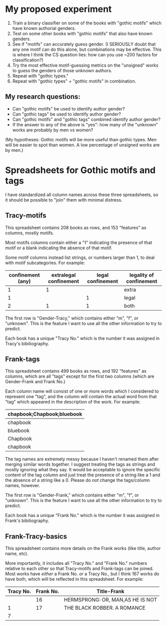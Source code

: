 # My proposed experiment

1. Train a binary classifier on some of the books with "gothic motifs" which have known authorial genders.
2. Test on some other books with "gothic motifs" that also have known genders.
3. See if "motifs" can accurately guess gender. (I SERIOUSLY doubt that any one motif can do this alone, but combinations may be effective. This is where I think the CS question lies: how can you use ~200 factors for classification?)
4. Try the most effective motif-guessing metrics on the "unsigned" works to guess the genders of those unknown authors.
5. Repeat with "gothic types."
6. Repeat with "gothic types" + "gothic motifs" in combination.

## My research questions:
* Can "gothic motifs" be used to identify author gender?
* Can "gothic tags" be used to identify author gender?
* Can "gothic motifs" and "gothic tags" combined identify author gender?
* If the answer to any of the above is "yes": how many of the "unknown" works are probably by men vs women?

(My hypotheses: Gothic motifs will be more useful than gothic types. Men will be easier to spot than women. A low percentage of unsigned works are by men.)

# Spreadsheets for Gothic motifs and tags

I have standardized all column names across these three spreadsheets, so it should be possible to "join" them with minimal distress.

## Tracy-motifs

This spreadsheet contains 208 books as rows, and 153 "features" as columns, mostly motifs.

Most motifs columns contain either a "1" indicating the presence of that motif or a blank indicating the absence of that motif.

Some motif columns instead list strings, or numbers larger than 1, to deal with motif subcategories. For example:

| confinement (any) | extralegal confinement | legal confinement | legality of confinement |
|-------------------|------------------------|-------------------|-------------------------|
| 1                 | 1                      |                   | extra                   |
| 1                 |                        | 1                 | legal                   |
| 2                 | 1                      | 1                 | both                    |

The first row is "Gender-Tracy," which contains either "m", "f", or "unknown". This is the feature I want to use all the other information to try to predict.

Each book has a unique "Tracy No." which is the number it was assigned in Tracy's bibiliography.

## Frank-tags

This spreadsheet contains 499 books as rows, and 192 "features" as columns, which are all "tags" except for the first two columns (which are Gender-Frank and Frank No.)

Each column name will consist of one or more words which I considered to represent one "tag", and the column will contain the actual word from that "tag" which appeared in the description of the work. For example:

| chapbook;Chapbook;bluebook |
|----------------------------|
| chapbook                   |
| bluebook                   |
| Chapbook                   |
| chapbook                   |

The tag names are extremely messy because I haven't renamed them after merging similar words together. I suggest treating the tags as strings and mostly ignoring what they say. It would be acceptable to ignore the specific content of the tag column and just treat the presence of a string like a 1 and the absence of a string like a 0. Please do *not* change the tags/column names, however.

The first row is "Gender-Frank," which contains either "m", "f", or "unknown". This is the feature I want to use all the other information to try to predict.

Each book has a unique "Frank No." which is the number it was assigned in Frank's bibiliography.

## Frank-Tracy-basics

This spreadsheet contains more details on the Frank works (like title, author name, etc).

More importantly, it includes all "Tracy No." and "Frank No." numbers relative to each other so that Tracy-motifs and Frank-tags can be joined. Most works have *either* a Frank No. *or* a Tracy No., but I think 167 works do have both, which will be reflected in this spreadsheet. For example:

| Tracy No. | Frank No. | Title-Frank                      |
|-----------|-----------|----------------------------------|
|           | 16        | HERMSPRONG: OR, MAN,AS HE IS NOT |
| 1         | 17        | THE BLACK ROBBER. A ROMANCE      |
| 7         |           |                                  |